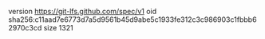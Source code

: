 version https://git-lfs.github.com/spec/v1
oid sha256:c11aad7e6773d7a5d9561b45d9abe5c1933fe312c3c986903c1fbbb62970c3cd
size 1321
